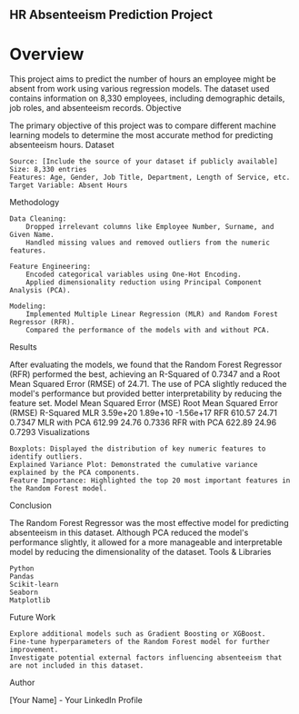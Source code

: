## HR Absenteeism Prediction Project
# Overview

This project aims to predict the number of hours an employee might be absent from work using various regression models. The dataset used contains information on 8,330 employees, including demographic details, job roles, and absenteeism records.
Objective

The primary objective of this project was to compare different machine learning models to determine the most accurate method for predicting absenteeism hours.
Dataset

    Source: [Include the source of your dataset if publicly available]
    Size: 8,330 entries
    Features: Age, Gender, Job Title, Department, Length of Service, etc.
    Target Variable: Absent Hours

Methodology

    Data Cleaning:
        Dropped irrelevant columns like Employee Number, Surname, and Given Name.
        Handled missing values and removed outliers from the numeric features.

    Feature Engineering:
        Encoded categorical variables using One-Hot Encoding.
        Applied dimensionality reduction using Principal Component Analysis (PCA).

    Modeling:
        Implemented Multiple Linear Regression (MLR) and Random Forest Regressor (RFR).
        Compared the performance of the models with and without PCA.

Results

After evaluating the models, we found that the Random Forest Regressor (RFR) performed the best, achieving an R-Squared of 0.7347 and a Root Mean Squared Error (RMSE) of 24.71. The use of PCA slightly reduced the model's performance but provided better interpretability by reducing the feature set.
Model	Mean Squared Error (MSE)	Root Mean Squared Error (RMSE)	R-Squared
MLR	3.59e+20	1.89e+10	-1.56e+17
RFR	610.57	24.71	0.7347
MLR with PCA	612.99	24.76	0.7336
RFR with PCA	622.89	24.96	0.7293
Visualizations

    Boxplots: Displayed the distribution of key numeric features to identify outliers.
    Explained Variance Plot: Demonstrated the cumulative variance explained by the PCA components.
    Feature Importance: Highlighted the top 20 most important features in the Random Forest model.


Conclusion

The Random Forest Regressor was the most effective model for predicting absenteeism in this dataset. Although PCA reduced the model's performance slightly, it allowed for a more manageable and interpretable model by reducing the dimensionality of the dataset.
Tools & Libraries

    Python
    Pandas
    Scikit-learn
    Seaborn
    Matplotlib

Future Work

    Explore additional models such as Gradient Boosting or XGBoost.
    Fine-tune hyperparameters of the Random Forest model for further improvement.
    Investigate potential external factors influencing absenteeism that are not included in this dataset.

Author

[Your Name] - Your LinkedIn Profile
